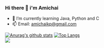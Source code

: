 ### Hi there 👋 i'm Amichai



- 🌱 I’m currently learning Java, Python and C 
- 📫 Email: amichaikp@gmail.com


[![Anurag's github stats](https://github-readme-stats.vercel.app/api?username=amichaikafka&show_icons=true&theme=radical&line_height=20)](https://github.com/anuraghazra/github-readme-stats)
[![Top Langs](https://github-readme-stats.vercel.app/api/top-langs/?username=amichaikafka&hide=Rudy&layout=compact&theme=radical)](https://github.com/anuraghazra/github-readme-stats)\
![](https://komarev.com/ghpvc/?username=ItaiLash&color=grey)
